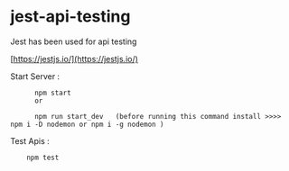 # jest-api-testing

Jest has been used for api testing

[https://jestjs.io/](https://jestjs.io/)


Start Server : 


          npm start 
          or 
          
          npm run start_dev   (before running this command install >>>> npm i -D nodemon or npm i -g nodemon )
          
          
Test Apis : 

        npm test
